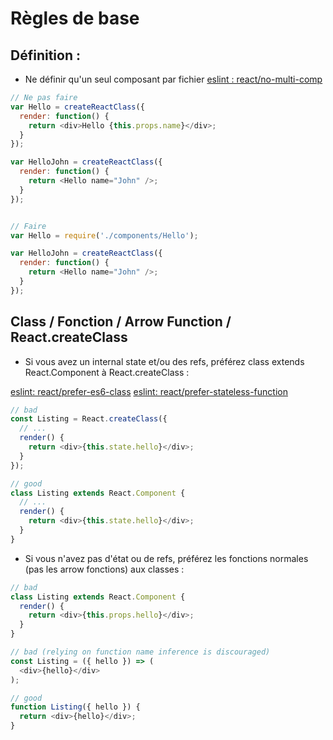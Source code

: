 # Règles de base

## Définition :

- Ne définir qu'un seul composant par fichier [eslint : react/no-multi-comp](https://github.com/yannickcr/eslint-plugin-react/blob/master/docs/rules/no-multi-comp.md#ignorestateless)

```Javascript
// Ne pas faire
var Hello = createReactClass({
  render: function() {
    return <div>Hello {this.props.name}</div>;
  }
});

var HelloJohn = createReactClass({
  render: function() {
    return <Hello name="John" />;
  }
});


// Faire
var Hello = require('./components/Hello');

var HelloJohn = createReactClass({
  render: function() {
    return <Hello name="John" />;
  }
});
```

## Class / Fonction / Arrow Function / React.createClass

- Si vous avez un internal state et/ou des refs, préférez class extends React.Component à React.createClass :

[eslint: react/prefer-es6-class](https://github.com/yannickcr/eslint-plugin-react/blob/master/docs/rules/prefer-es6-class.md) [eslint: react/prefer-stateless-function](https://github.com/yannickcr/eslint-plugin-react/blob/master/docs/rules/prefer-stateless-function.md)
```Javascript
// bad
const Listing = React.createClass({
  // ...
  render() {
    return <div>{this.state.hello}</div>;
  }
});

// good
class Listing extends React.Component {
  // ...
  render() {
    return <div>{this.state.hello}</div>;
  }
}
```

- Si vous n'avez pas d'état ou de refs, préférez les fonctions normales (pas les arrow fonctions) aux classes :

```Javascript
// bad
class Listing extends React.Component {
  render() {
    return <div>{this.props.hello}</div>;
  }
}

// bad (relying on function name inference is discouraged)
const Listing = ({ hello }) => (
  <div>{hello}</div>
);

// good
function Listing({ hello }) {
  return <div>{hello}</div>;
}
```

